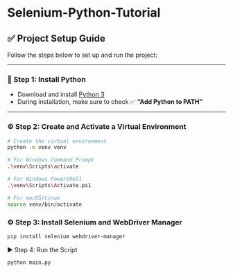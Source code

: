 # Selenium-Python-Tutorial

## ✅ Project Setup Guide

Follow the steps below to set up and run the project:

---

### 📌 Step 1: Install Python

- Download and install [Python 3](https://www.python.org/downloads/)
- During installation, make sure to check ✅ **“Add Python to PATH”**

---

### ⚙️ Step 2: Create and Activate a Virtual Environment

```bash
# Create the virtual environment
python -m venv venv

# For Windows Command Prompt
.\venv\Scripts\activate

# For Windows PowerShell
.\venv\Scripts\Activate.ps1

# For macOS/Linux
source venv/bin/activate

 ```

### ⚙️ Step 3: Install Selenium and WebDriver Manager

```bash
pip install selenium webdriver-manager

 ```

▶️ Step 4: Run the Script

```bash
python main.py